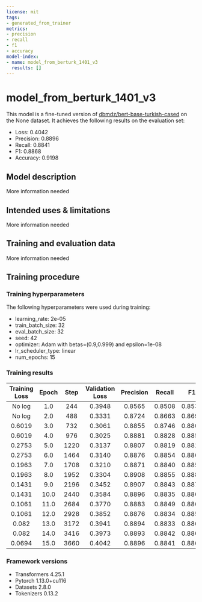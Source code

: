 ```yaml
---
license: mit
tags:
- generated_from_trainer
metrics:
- precision
- recall
- f1
- accuracy
model-index:
- name: model_from_berturk_1401_v3
  results: []
---
```


<!-- This model card has been generated automatically according to the information the Trainer had access to. You
should probably proofread and complete it, then remove this comment. -->

# model_from_berturk_1401_v3

This model is a fine-tuned version of [dbmdz/bert-base-turkish-cased](https://huggingface.co/dbmdz/bert-base-turkish-cased) on the None dataset.
It achieves the following results on the evaluation set:
- Loss: 0.4042
- Precision: 0.8896
- Recall: 0.8841
- F1: 0.8868
- Accuracy: 0.9198

## Model description

More information needed

## Intended uses & limitations

More information needed

## Training and evaluation data

More information needed

## Training procedure

### Training hyperparameters

The following hyperparameters were used during training:
- learning_rate: 2e-05
- train_batch_size: 32
- eval_batch_size: 32
- seed: 42
- optimizer: Adam with betas=(0.9,0.999) and epsilon=1e-08
- lr_scheduler_type: linear
- num_epochs: 15

### Training results

| Training Loss | Epoch | Step | Validation Loss | Precision | Recall | F1     | Accuracy |
|:-------------:|:-----:|:----:|:---------------:|:---------:|:------:|:------:|:--------:|
| No log        | 1.0   | 244  | 0.3948          | 0.8565    | 0.8508 | 0.8536 | 0.8932   |
| No log        | 2.0   | 488  | 0.3331          | 0.8724    | 0.8663 | 0.8693 | 0.9060   |
| 0.6019        | 3.0   | 732  | 0.3061          | 0.8855    | 0.8746 | 0.8800 | 0.9147   |
| 0.6019        | 4.0   | 976  | 0.3025          | 0.8881    | 0.8828 | 0.8855 | 0.9177   |
| 0.2753        | 5.0   | 1220 | 0.3137          | 0.8807    | 0.8819 | 0.8813 | 0.9148   |
| 0.2753        | 6.0   | 1464 | 0.3140          | 0.8876    | 0.8854 | 0.8865 | 0.9178   |
| 0.1963        | 7.0   | 1708 | 0.3210          | 0.8871    | 0.8840 | 0.8855 | 0.9182   |
| 0.1963        | 8.0   | 1952 | 0.3304          | 0.8908    | 0.8855 | 0.8882 | 0.9208   |
| 0.1431        | 9.0   | 2196 | 0.3452          | 0.8907    | 0.8843 | 0.8875 | 0.9206   |
| 0.1431        | 10.0  | 2440 | 0.3584          | 0.8896    | 0.8835 | 0.8865 | 0.9201   |
| 0.1061        | 11.0  | 2684 | 0.3770          | 0.8883    | 0.8849 | 0.8866 | 0.9191   |
| 0.1061        | 12.0  | 2928 | 0.3852          | 0.8876    | 0.8834 | 0.8855 | 0.9186   |
| 0.082         | 13.0  | 3172 | 0.3941          | 0.8894    | 0.8833 | 0.8863 | 0.9195   |
| 0.082         | 14.0  | 3416 | 0.3973          | 0.8893    | 0.8842 | 0.8867 | 0.9197   |
| 0.0694        | 15.0  | 3660 | 0.4042          | 0.8896    | 0.8841 | 0.8868 | 0.9198   |


### Framework versions

- Transformers 4.25.1
- Pytorch 1.13.0+cu116
- Datasets 2.8.0
- Tokenizers 0.13.2
